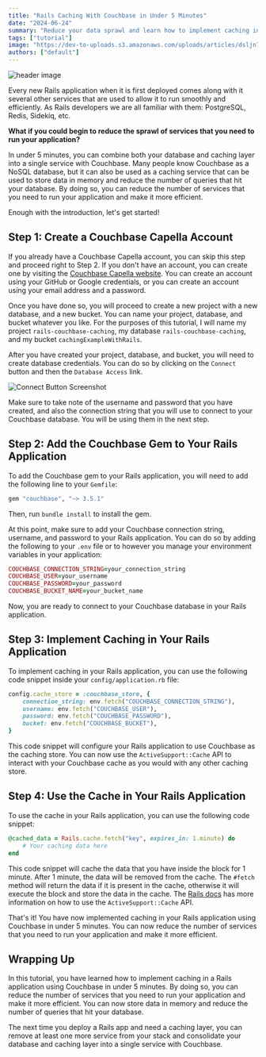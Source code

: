 ```yaml
---
title: "Rails Caching With Couchbase in Under 5 Minutes"
date: "2024-06-24"
summary: "Reduce your data sprawl and learn how to implement caching in a Rails application using Couchbase in under 5 minutes."
tags: ["tutorial"]
image: "https://dev-to-uploads.s3.amazonaws.com/uploads/articles/dsljn7699sl2xypflfmn.png"
authors: ["default"]
---
```

  
  ![header image](https://dev-to-uploads.s3.amazonaws.com/uploads/articles/dsljn7699sl2xypflfmn.png)

Every new Rails application when it is first deployed comes along with it several other services that are used to allow it to run smoothly and efficiently. As Rails developers we are all familiar with them: PostgreSQL, Redis, Sidekiq, etc. 

**What if you could begin to reduce the sprawl of services that you need to run your application?**

In under 5 minutes, you can combine both your database and caching layer into a single service with Couchbase. Many people know Couchbase as a NoSQL database, but it can also be used as a caching service that can be used to store data in memory and reduce the number of queries that hit your database. By doing so, you can reduce the number of services that you need to run your application and make it more efficient.

Enough with the introduction, let's get started!

## Step 1: Create a Couchbase Capella Account

If you already have a Couchbase Capella account, you can skip this step and proceed right to Step 2. If you don't have an account, you can create one by visiting the [Couchbase Capella website](https://cloud.couchbase.com/). You can create an account using your GitHub or Google credentials, or you can create an account using your email address and a password.

Once you have done so, you will proceed to create a new project with a new database, and a new bucket. You can name your project, database, and bucket whatever you like. For the purposes of this tutorial, I will name my project `rails-couchbase-caching`, my database `rails-couchbase-caching`, and my bucket `cachingExampleWithRails`.

After you have created your project, database, and bucket, you will need to create database credentials. You can do so by clicking on the `Connect` button and then the `Database Access` link.

![Connect Button Screenshot](https://dev-to-uploads.s3.amazonaws.com/uploads/articles/is1d5budg6mj5two7l7m.png)

Make sure to take note of the username and password that you have created, and also the connection string that you will use to connect to your Couchbase database. You will be using them in the next step.

## Step 2: Add the Couchbase Gem to Your Rails Application

To add the Couchbase gem to your Rails application, you will need to add the following line to your `Gemfile`:

```ruby
gem "couchbase", "~> 3.5.1"
```

Then, run `bundle install` to install the gem.

At this point, make sure to add your Couchbase connection string, username, and password to your Rails application. You can do so by adding the following to your `.env` file or to however you manage your environment variables in your application:

```ruby
COUCHBASE_CONNECTION_STRING=your_connection_string
COUCHBASE_USER=your_username
COUCHBASE_PASSWORD=your_password
COUCHBASE_BUCKET_NAME=your_bucket_name
```

Now, you are ready to connect to your Couchbase database in your Rails application.

## Step 3: Implement Caching in Your Rails Application

To implement caching in your Rails application, you can use the following code snippet inside your `config/application.rb` file:

```ruby
config.cache_store = :couchbase_store, {
    connection_string: env.fetch("COUCHBASE_CONNECTION_STRING"),
    username: env.fetch("COUCHBASE_USER"),
    password: env.fetch("COUCHBASE_PASSWORD"),
    bucket: env.fetch("COUCHBASE_BUCKET"),
}
```

This code snippet will configure your Rails application to use Couchbase as the caching store. You can now use the `ActiveSupport::Cache` API to interact with your Couchbase cache as you would with any other caching store.

## Step 4: Use the Cache in Your Rails Application

To use the cache in your Rails application, you can use the following code snippet:

```ruby
@cached_data = Rails.cache.fetch("key", expires_in: 1.minute) do
    # Your caching data here
end
```

This code snippet will cache the data that you have inside the block for 1 minute. After 1 minute, the data will be removed from the cache. The `#fetch` method will return the data if it is present in the cache, otherwise it will execute the block and store the data in the cache. The [Rails docs](https://api.rubyonrails.org/classes/ActiveSupport/Cache/Store.html) has more information on how to use the `ActiveSupport::Cache` API.

That's it! You have now implemented caching in your Rails application using Couchbase in under 5 minutes. You can now reduce the number of services that you need to run your application and make it more efficient.

## Wrapping Up

In this tutorial, you have learned how to implement caching in a Rails application using Couchbase in under 5 minutes. By doing so, you can reduce the number of services that you need to run your application and make it more efficient. You can now store data in memory and reduce the number of queries that hit your database.

The next time you deploy a Rails app and need a caching layer, you can remove at least one more service from your stack and consolidate your database and caching layer into a single service with Couchbase.